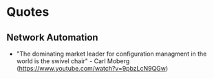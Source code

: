# Quotes

## Network Automation
* "The dominating market leader for configuration managment in the world is the swivel chair" - Carl Moberg (https://www.youtube.com/watch?v=9pbzLcN9QGw)
